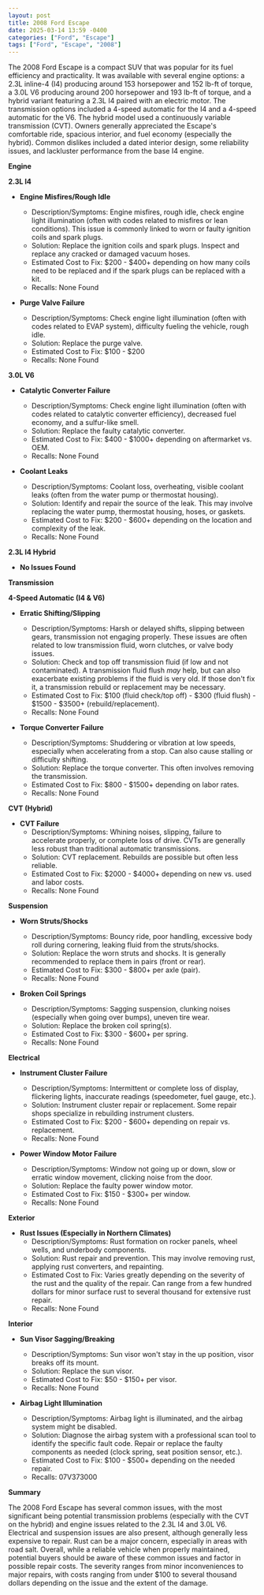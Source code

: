 ```yaml
---
layout: post
title: 2008 Ford Escape
date: 2025-03-14 13:59 -0400
categories: ["Ford", "Escape"]
tags: ["Ford", "Escape", "2008"]
---
```

The 2008 Ford Escape is a compact SUV that was popular for its fuel efficiency and practicality. It was available with several engine options: a 2.3L inline-4 (I4) producing around 153 horsepower and 152 lb-ft of torque, a 3.0L V6 producing around 200 horsepower and 193 lb-ft of torque, and a hybrid variant featuring a 2.3L I4 paired with an electric motor. The transmission options included a 4-speed automatic for the I4 and a 4-speed automatic for the V6. The hybrid model used a continuously variable transmission (CVT). Owners generally appreciated the Escape's comfortable ride, spacious interior, and fuel economy (especially the hybrid). Common dislikes included a dated interior design, some reliability issues, and lackluster performance from the base I4 engine.

**Engine**

**2.3L I4**

*   **Engine Misfires/Rough Idle**
    *   Description/Symptoms: Engine misfires, rough idle, check engine light illumination (often with codes related to misfires or lean conditions). This issue is commonly linked to worn or faulty ignition coils and spark plugs.
    *   Solution: Replace the ignition coils and spark plugs. Inspect and replace any cracked or damaged vacuum hoses.
    *   Estimated Cost to Fix: $200 - $400+ depending on how many coils need to be replaced and if the spark plugs can be replaced with a kit.
    * Recalls: None Found

*   **Purge Valve Failure**
    * Description/Symptoms: Check engine light illumination (often with codes related to EVAP system), difficulty fueling the vehicle, rough idle.
    * Solution: Replace the purge valve.
    * Estimated Cost to Fix: $100 - $200
    * Recalls: None Found

**3.0L V6**

*   **Catalytic Converter Failure**
    *   Description/Symptoms: Check engine light illumination (often with codes related to catalytic converter efficiency), decreased fuel economy, and a sulfur-like smell.
    *   Solution: Replace the faulty catalytic converter.
    *   Estimated Cost to Fix: $400 - $1000+ depending on aftermarket vs. OEM.
    * Recalls: None Found

*   **Coolant Leaks**
    *   Description/Symptoms: Coolant loss, overheating, visible coolant leaks (often from the water pump or thermostat housing).
    *   Solution: Identify and repair the source of the leak. This may involve replacing the water pump, thermostat housing, hoses, or gaskets.
    *   Estimated Cost to Fix: $200 - $600+ depending on the location and complexity of the leak.
    * Recalls: None Found

**2.3L I4 Hybrid**

*   **No Issues Found**

**Transmission**

**4-Speed Automatic (I4 & V6)**

*   **Erratic Shifting/Slipping**
    *   Description/Symptoms: Harsh or delayed shifts, slipping between gears, transmission not engaging properly. These issues are often related to low transmission fluid, worn clutches, or valve body issues.
    *   Solution: Check and top off transmission fluid (if low and not contaminated). A transmission fluid flush *may* help, but can also exacerbate existing problems if the fluid is very old. If those don't fix it, a transmission rebuild or replacement may be necessary.
    *   Estimated Cost to Fix: $100 (fluid check/top off) - $300 (fluid flush) - $1500 - $3500+ (rebuild/replacement).
    * Recalls: None Found

*   **Torque Converter Failure**
    *   Description/Symptoms: Shuddering or vibration at low speeds, especially when accelerating from a stop. Can also cause stalling or difficulty shifting.
    *   Solution: Replace the torque converter. This often involves removing the transmission.
    *   Estimated Cost to Fix: $800 - $1500+ depending on labor rates.
    * Recalls: None Found

**CVT (Hybrid)**

*   **CVT Failure**
    *   Description/Symptoms: Whining noises, slipping, failure to accelerate properly, or complete loss of drive. CVTs are generally less robust than traditional automatic transmissions.
    *   Solution: CVT replacement. Rebuilds are possible but often less reliable.
    *   Estimated Cost to Fix: $2000 - $4000+ depending on new vs. used and labor costs.
    * Recalls: None Found

**Suspension**

*   **Worn Struts/Shocks**
    *   Description/Symptoms: Bouncy ride, poor handling, excessive body roll during cornering, leaking fluid from the struts/shocks.
    *   Solution: Replace the worn struts and shocks. It is generally recommended to replace them in pairs (front or rear).
    *   Estimated Cost to Fix: $300 - $800+ per axle (pair).
    * Recalls: None Found

*   **Broken Coil Springs**
    *   Description/Symptoms: Sagging suspension, clunking noises (especially when going over bumps), uneven tire wear.
    *   Solution: Replace the broken coil spring(s).
    *   Estimated Cost to Fix: $300 - $600+ per spring.
    * Recalls: None Found

**Electrical**

*   **Instrument Cluster Failure**
    *   Description/Symptoms: Intermittent or complete loss of display, flickering lights, inaccurate readings (speedometer, fuel gauge, etc.).
    *   Solution: Instrument cluster repair or replacement. Some repair shops specialize in rebuilding instrument clusters.
    *   Estimated Cost to Fix: $200 - $600+ depending on repair vs. replacement.
    * Recalls: None Found

*   **Power Window Motor Failure**
    *   Description/Symptoms: Window not going up or down, slow or erratic window movement, clicking noise from the door.
    *   Solution: Replace the faulty power window motor.
    *   Estimated Cost to Fix: $150 - $300+ per window.
    * Recalls: None Found

**Exterior**

*   **Rust Issues (Especially in Northern Climates)**
    *   Description/Symptoms: Rust formation on rocker panels, wheel wells, and underbody components.
    *   Solution: Rust repair and prevention. This may involve removing rust, applying rust converters, and repainting.
    *   Estimated Cost to Fix: Varies greatly depending on the severity of the rust and the quality of the repair. Can range from a few hundred dollars for minor surface rust to several thousand for extensive rust repair.
    * Recalls: None Found

**Interior**

*   **Sun Visor Sagging/Breaking**
    *   Description/Symptoms: Sun visor won't stay in the up position, visor breaks off its mount.
    *   Solution: Replace the sun visor.
    *   Estimated Cost to Fix: $50 - $150+ per visor.
    * Recalls: None Found

*   **Airbag Light Illumination**
    * Description/Symptoms: Airbag light is illuminated, and the airbag system might be disabled.
    * Solution: Diagnose the airbag system with a professional scan tool to identify the specific fault code. Repair or replace the faulty components as needed (clock spring, seat position sensor, etc.).
    * Estimated Cost to Fix: $100 - $500+ depending on the needed repair.
    * Recalls: 07V373000

**Summary**

The 2008 Ford Escape has several common issues, with the most significant being potential transmission problems (especially with the CVT on the hybrid) and engine issues related to the 2.3L I4 and 3.0L V6. Electrical and suspension issues are also present, although generally less expensive to repair. Rust can be a major concern, especially in areas with road salt. Overall, while a reliable vehicle when properly maintained, potential buyers should be aware of these common issues and factor in possible repair costs. The severity ranges from minor inconveniences to major repairs, with costs ranging from under $100 to several thousand dollars depending on the issue and the extent of the damage.


